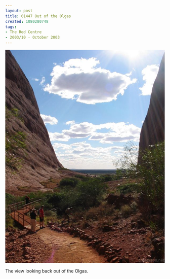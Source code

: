 ```yaml
---
layout: post
title: 01447 Out of the Olgas
created: 1080280748
tags:
- The Red Centre
- 2003/10 - October 2003
---
```


<img src="/image/images/img_1447-372.jpg"/>

The view looking back out of the Olgas.
